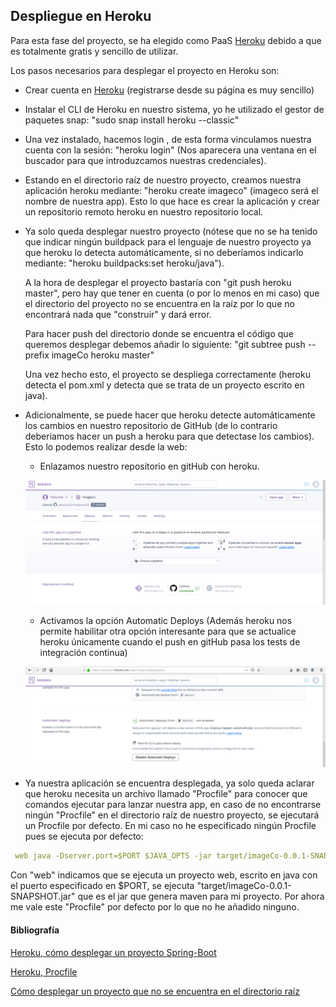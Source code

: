 ## Despliegue en Heroku

Para esta fase del proyecto, se ha elegido como PaaS [Heroku](https://www.heroku.com/) debido a que es totalmente gratis y sencillo de utilizar.

Los pasos necesarios para desplegar el proyecto en Heroku son:

- Crear cuenta en [Heroku](https://www.heroku.com/) (registrarse desde su página es muy sencillo)

- Instalar el CLI de Heroku en nuestro sistema, yo he utilizado el gestor de paquetes snap: "sudo snap install heroku --classic"

- Una vez instalado, hacemos login , de esta forma vinculamos nuestra cuenta con la sesión: "heroku login" (Nos aparecera una ventana en el buscador para que introduzcamos nuestras credenciales).

- Estando en el directorio raíz de nuestro proyecto, creamos nuestra aplicación heroku mediante: "heroku create imageco" (imageco será el nombre de nuestra app).
Esto lo que hace es crear la aplicación y crear un repositorio remoto heroku en nuestro repositorio local.

- Ya solo queda desplegar nuestro proyecto (nótese que no se ha tenido que indicar ningún buildpack para el lenguaje de nuestro proyecto ya que heroku lo detecta automáticamente, si no deberíamos indicarlo mediante: "heroku buildpacks:set heroku/java").
   
    A la hora de desplegar el proyecto bastaría con "git push heroku master", pero hay que tener en cuenta (o por lo menos en mi        caso) que el directorio del proyecto no se encuentra en la raíz por lo que no encontrará nada que "construir" y dará error.

    Para hacer push del directorio donde se encuentra el código que queremos desplegar debemos añadir lo siguiente: "git subtree push --prefix imageCo heroku master"

    Una vez hecho esto, el proyecto se despliega correctamente (heroku detecta el pom.xml y detecta que se trata de un proyecto escrito en java). 

- Adicionalmente, se puede hacer que heroku detecte automáticamente los cambios en nuestro repositorio de GitHub (de lo contrario deberiamos hacer un push a heroku para que detectase los cambios). Esto lo podemos realizar desde la web:
    - Enlazamos nuestro repositorio en gitHub con heroku.

    ![Imagen1](https://github.com/jesusrpII/Proyecto-IV/blob/master/doc/images/heroku1.png)

    - Activamos la opción Automatic Deploys (Además heroku nos permite habilitar otra opción interesante para que se actualice heroku únicamente cuando el push en gitHub pasa los tests de integración continua)

    ![Imagen2](https://github.com/jesusrpII/Proyecto-IV/blob/master/doc/images/heroku2.png)

  
- Ya nuestra aplicación se encuentra desplegada, ya solo queda aclarar que heroku necesita un archivo llamado "Procfile" para conocer que comandos ejecutar para lanzar nuestra app, en caso de no encontrarse ningún "Procfile" en el directorio raíz de nuestro proyecto, se ejecutará un Procfile por defecto.
En mi caso no he especificado ningún Procfile pues se ejecuta por defecto:

```yaml
 web java -Dserver.port=$PORT $JAVA_OPTS -jar target/imageCo-0.0.1-SNAPSHOT.jar 
```

Con "web" indicamos que se ejecuta un proyecto web, escrito en java con el puerto especificado en $PORT, se ejecuta "target/imageCo-0.0.1-SNAPSHOT.jar" que es el jar que genera maven para mi proyecto. Por ahora me vale este "Procfile" por defecto por lo que no he añadido ninguno.



#### Bibliografía
[Heroku, cómo desplegar un proyecto Spring-Boot](https://devcenter.heroku.com/articles/deploying-spring-boot-apps-to-heroku)

[Heroku, Procfile](https://devcenter.heroku.com/articles/procfile)

[Cómo desplegar un proyecto que no se encuentra en el directorio raíz](https://coderwall.com/p/ssxp5q/heroku-deployment-without-the-app-being-at-the-repo-root-in-a-subfolder)
 
